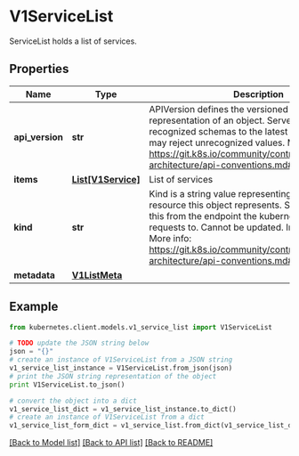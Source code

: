 # V1ServiceList

ServiceList holds a list of services.

## Properties
Name | Type | Description | Notes
------------ | ------------- | ------------- | -------------
**api_version** | **str** | APIVersion defines the versioned schema of this representation of an object. Servers should convert recognized schemas to the latest internal value, and may reject unrecognized values. More info: https://git.k8s.io/community/contributors/devel/sig-architecture/api-conventions.md#resources | [optional] 
**items** | [**List[V1Service]**](V1Service.md) | List of services | 
**kind** | **str** | Kind is a string value representing the REST resource this object represents. Servers may infer this from the endpoint the kubernetes.client submits requests to. Cannot be updated. In CamelCase. More info: https://git.k8s.io/community/contributors/devel/sig-architecture/api-conventions.md#types-kinds | [optional] 
**metadata** | [**V1ListMeta**](V1ListMeta.md) |  | [optional] 

## Example

```python
from kubernetes.client.models.v1_service_list import V1ServiceList

# TODO update the JSON string below
json = "{}"
# create an instance of V1ServiceList from a JSON string
v1_service_list_instance = V1ServiceList.from_json(json)
# print the JSON string representation of the object
print V1ServiceList.to_json()

# convert the object into a dict
v1_service_list_dict = v1_service_list_instance.to_dict()
# create an instance of V1ServiceList from a dict
v1_service_list_form_dict = v1_service_list.from_dict(v1_service_list_dict)
```
[[Back to Model list]](../README.md#documentation-for-models) [[Back to API list]](../README.md#documentation-for-api-endpoints) [[Back to README]](../README.md)


